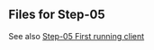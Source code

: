 ## Files for Step-05

See also [Step-05 First running client](https://github.com/spmka/training/wiki/Step-05-First-running-client)
